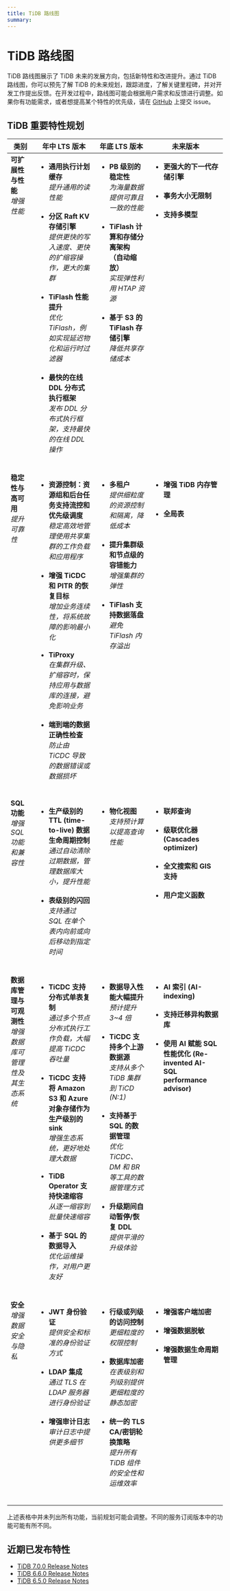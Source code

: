 ```yaml
---
title: TiDB 路线图
summary:
---
```


# TiDB 路线图

TiDB 路线图展示了 TiDB 未来的发展方向，包括新特性和改进提升。通过 TiDB 路线图，你可以预先了解 TiDB 的未来规划，跟踪进度，了解关键里程碑，并对开发工作提出反馈。在开发过程中，路线图可能会根据用户需求和反馈进行调整。如果你有功能需求，或者想提高某个特性的优先级，请在 [GitHub](https://github.com/pingcap/tidb/issues) 上提交 issue。

## TiDB 重要特性规划

<table>
  <thead>
    <tr>
      <th>类别</th>
      <th>年中 LTS 版本</th>
      <th>年底 LTS 版本</th>
      <th>未来版本</th>
    </tr>
  </thead>
  <tbody valign="top">
    <tr>
      <td>
        <b>可扩展性与性能</b><br /><i>增强性能</i>
      </td>
      <td>
        <ul>
          <li>
            <b>通用执行计划缓存</b><br /><i
              >提升通用的读性能</i
            >
          </li>
          <br />
          <li>
            <b>分区 Raft KV 存储引擎</b><br /><i>
              提供更快的写入速度、更快的扩缩容操作，更大的集群
            </i>
          </li>
          <br />
          <li>
            <b>TiFlash 性能提升</b><br /><i>
              优化 TiFlash，例如实现延迟物化和运行时过滤器
            </i>
          </li>
          <br />
          <li>
            <b>最快的在线 DDL 分布式执行框架</b><br /><i>
              发布 DDL 分布式执行框架，支持最快的在线 DDL 操作
            </i>
          </li>
          <br />
        </ul>
      </td>
      <td>
        <ul>
          <li>
            <b>PB 级别的稳定性</b><br />
            <i
              >为海量数据提供可靠且一致的性能</i
            >
          </li>
          <br />
          <li>
            <b>TiFlash 计算和存储分离架构 （自动缩放）</b><br />
            <i>实现弹性利用 HTAP 资源</i>
          </li>
          <br />
          <li>
            <b>基于 S3 的 TiFlash 存储引擎</b>
            <br /><i>降低共享存储成本</i>
          </li>
          <br />
        </ul>
      </td>
      <td>
        <ul>
          <li>
            <b>更强大的下一代存储引擎</b>
          </li>
          <br />
          <li>
            <b>事务大小无限制</b>
          </li>
          <br />
          <li>
            <b>支持多模型</b>
          </li>
          <br />
        </ul>
      </td>
    </tr>
    <tr>
      <td>
        <b>稳定性与高可用</b>
        <br /><i>提升可靠性</i>
      </td>
      <td>
        <ul>
          <li>
            <b>资源控制：资源组和后台任务支持流控和优先级调度</b><br />
            <i>
              稳定高效地管理使用共享集群的工作负载和应用程序
            </i>
          </li>
          <br />
          <li>
            <b>增强 TiCDC 和 PITR 的恢复目标</b>
            <br /><i>
              增加业务连续性，将系统故障的影响最小化
            </i>
          </li>
          <br />
          <li>
            <b>TiProxy</b>
            <br /><i>
              在集群升级、扩缩容时，保持应用与数据库的连接，避免影响业务
            </i>
          </li>
          <br />
          <li>
            <b>端到端的数据正确性检查</b>
            <br /><i>防止由 TiCDC 导致的数据错误或数据损坏</i>
          </li>
          <br />
        </ul>
      </td>
      <td>
        <ul>
          <li>
            <b>多租户</b>
            <br /><i
              >提供细粒度的资源控制和隔离，降低成本</i
            >
          </li>
          <br />
          <li>
            <b>提升集群级和节点级的容错能力</b>
            <br /><i>增强集群的弹性</i>
          </li>
          <br />
          <li>
            <b>TiFlash 支持数据落盘</b>
            <br /><i>避免 TiFlash 内存溢出</i>
          </li>
          <br />
        </ul>
      </td>
      <td>
        <ul>
          <li>
            <b>增强 TiDB 内存管理</b>
          </li>
          <br />
          <li>
            <b>全局表</b>
          </li>
          <br />
        </ul>
      </td>
    </tr>
    <tr>
      <td>
        <b>SQL 功能</b>
        <br /><i>增强 SQL 功能和兼容性</i>
      </td>
      <td>
        <ul>
          <li>
            <b>生产级别的 TTL (time-to-live) 数据生命周期控制</b>
            <br /><i>
              通过自动清除过期数据，管理数据库大小，提升性能
            </i>
          </li>
          <br />
          <li>
            <b>表级别的闪回</b>
            <br /><i>
              支持通过 SQL 在单个表内向前或向后移动到指定时间
            </i>
          </li>
          <br />
        </ul>
      </td>
      <td>
        <ul>
          <li>
            <b>物化视图</b>
            <br /><i>支持预计算以提高查询性能</i>
          </li>
          <br />
        </ul>
      </td>
      <td>
        <ul>
          <li>
            <b>联邦查询</b>
          </li>
          <br />
          <li>
            <b>级联优化器 (Cascades optimizer)</b>
          </li>
          <br />
          <li>
            <b>全文搜索和 GIS 支持</b>
          </li>
          <br />
          <li>
            <b>用户定义函数</b>
          </li>
          <br />
        </ul>
      </td>
    </tr>
    <tr>
      <td>
        <b>数据库管理与可观测性</b>
        <br /><i>增强数据库可管理性及其生态系统</i>
      </td>
      <td>
        <ul>
          <li>
            <b>TiCDC 支持分布式单表复制</b>
            <br /><i>
              通过多个节点分布式执行工作负载，大幅提高 TiCDC 吞吐量
            </i>
          </li>
          <br />
          <li>
            <b
              >TiCDC 支持将 Amazon S3 和 Azure 对象存储作为生产级别的 sink</b
            >
            <br /><i>增强生态系统，更好地处理大数据</i>
          </li>
          <br />
          <li>
            <b>TiDB Operator 支持快速缩容</b>
            <br /><i
              >从逐一缩容到批量快速缩容</i
            >
          </li>
          <br />
          <li>
            <b>基于 SQL 的数据导入</b>
            <br /><i
              >优化运维操作，对用户更友好</i
            >
          </li>
          <br />
        </ul>
      </td>
      <td>
        <ul>
          <li>
            <b>数据导入性能大幅提升</b>
            <br /><i>预计提升 3~4 倍</i>
          </li>
          <br />
          <li>
            <b>TiCDC 支持多个上游数据源</b>
            <br /><i>支持从多个 TiDB 集群到 TiCD (N:1)</i>
          </li>
          <br />
          <li>
            <b>支持基于 SQL 的数据管理</b>
            <br /><i
              >优化 TiCDC、DM 和 BR 等工具的数据管理方式</i
            >
          </li>
          <br />
          <li>
            <b>升级期间自动暂停/恢复 DDL</b>
            <br /><i>提供平滑的升级体验</i>
          </li>
          <br />
        </ul>
      </td>
      <td>
        <ul>
          <li>
            <b>AI 索引 (AI-indexing)</b>
          </li>
          <br />
          <li>
            <b>支持迁移异构数据库</b>
          </li>
          <br />
          <li>
            <b>使用 AI 赋能 SQL 性能优化 (Re-invented AI-SQL performance advisor)</b>
          </li>
        </ul>
      </td>
    </tr>
    <tr>
      <td>
        <b>安全</b>
        <br /><i>增强数据安全与隐私</i>
      </td>
      <td>
        <ul>
          <li>
            <b>JWT 身份验证</b>
            <br /><i>提供安全和标准的身份验证方式</i>
          </li>
          <br />
          <li>
            <b>LDAP 集成</b>
            <br /><i>通过 TLS 在 LDAP 服务器进行身份验证</i>
          </li>
          <br />
          <li>
            <b>增强审计日志</b>
            <br />
            <i>审计日志中提供更多细节</i>
          </li>
          <br />
        </ul>
      </td>
      <td>
        <ul>
          <li>
            <b>行级或列级的访问控制</b>
            <br />
            <i>更细粒度的权限控制</i>
          </li>
          <br />
          <li>
            <b>数据库加密</b>
            <br /><i>在表级别和列级别提供更细粒度的静态加密</i>
          </li>
          <br />
          <li>
            <b>统一的 TLS CA/密钥轮换策略</b>
            <br /><i>提升所有 TiDB 组件的安全性和运维效率
            </i>
          </li>
          <br />
        </ul>
      </td>
      <td>
        <ul>
          <li>
            <b>增强客户端加密</b>
          </li>
          <br />
          <li>
            <b>增强数据脱敏</b>
          </li>
          <br />
          <li>
            <b>增强数据生命周期管理</b>
          </li>
          <br />
        </ul>
      </td>
    </tr>
  </tbody>
</table>

上述表格中并未列出所有功能，当前规划可能会调整。不同的服务订阅版本中的功能可能有所不同。

## 近期已发布特性

- [TiDB 7.0.0 Release Notes](/releases/release-7.0.0.md)
- [TiDB 6.6.0 Release Notes](/releases/release-6.6.0.md)
- [TiDB 6.5.0 Release Notes](/releases/release-6.5.0.md)
